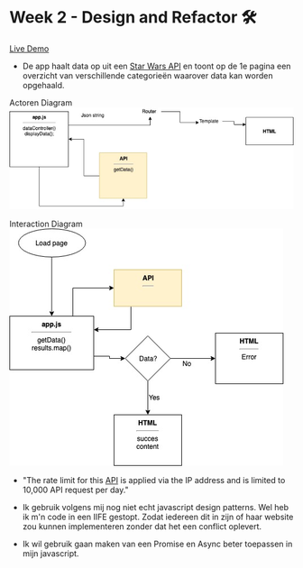 # Week 2 - Design and Refactor 🛠

[Live Demo](https://jesperingels.github.io/web-app-from-scratch-18-19/week1/index.html)

- De app haalt data op uit een [Star Wars API](https://swapi.co/) en toont op de 1e pagina een overzicht van verschillende categorieën waarover data kan worden opgehaald. 

Actoren Diagram
![alt text](https://github.com/jesperingels/web-app-from-scratch-18-19/blob/master/week2/img/ActorenDiagram.jpg)

Interaction Diagram
![alt text](https://github.com/jesperingels/web-app-from-scratch-18-19/blob/master/week2/img/InteractionDiagram.jpg)

- "The rate limit for this [API](https://swapi.co/) is applied via the IP address and is limited to 10,000 API request per day."

- Ik gebruik volgens mij nog niet echt javascript design patterns. Wel heb ik m'n code in een IIFE gestopt. Zodat iedereen dit in zijn of haar website zou kunnen implementeren zonder dat het een conflict oplevert. 

- Ik wil gebruik gaan maken van een Promise en Async beter toepassen in mijn javascript.



